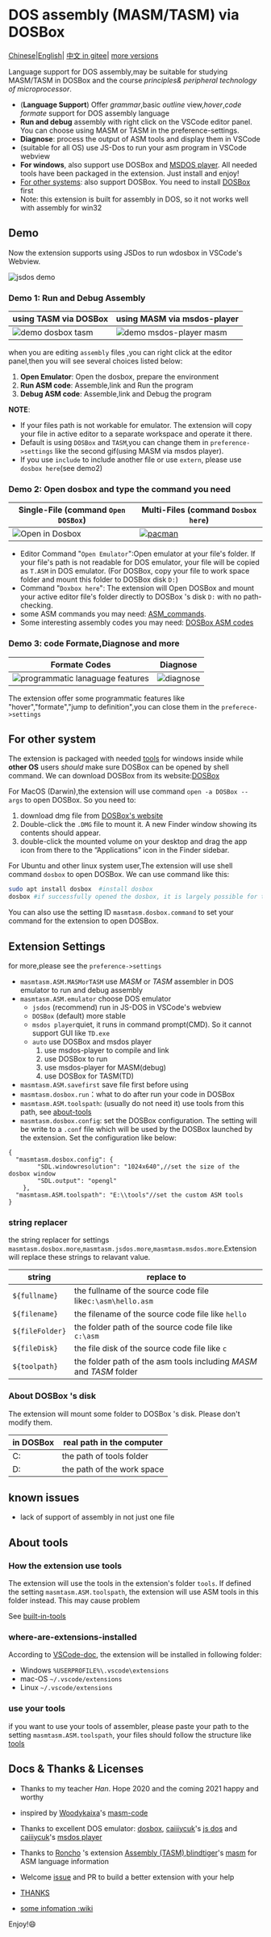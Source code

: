 # DOS assembly (MASM/TASM) via DOSBox

[Chinese](README.zh.md)|[English](README.md)|
[中文 in gitee](https://gitee.com/dosasm/masm-tasm/)|
[more versions](https://github.com/xsro/masm-tasm/releases)

Language support for DOS assembly,may be suitable for studying MASM/TASM in DOSBox and the course *principles& peripheral technology of microprocessor*.

- (**Language Support**) Offer *grammar*,basic *outline* view,*hover*,*code formate* support for DOS assembly language
- **Run and debug** assembly with right click on the VSCode editor panel. You can choose using MASM or TASM in the preference-settings.
- **Diagnose**: process the output of ASM tools and display them in VSCode
- (suitable for all OS) use JS-Dos to run your asm program in VSCode webview
- **For windows**, also support use DOSBox and [MSDOS player](http://takeda-toshiya.my.coocan.jp/msdos). All needed tools have been packaged in the extension. Just install and enjoy!
- [For other systems](#for-other-system): also support DOSBox. You need to install [DOSBox](https://www.dosbox.com) first
- Note: this extension is built for assembly in DOS, so it not works well with assembly for win32

## Demo

Now the extension supports using JSDos to run wdosbox in VSCode's Webview.

![jsdos demo](pics/demo_jsdos.gif)

### Demo 1: Run and Debug Assembly

| using TASM via DOSBox                          | using MASM via msdos-player                         |
| ---------------------------------------------- | --------------------------------------------------- |
| ![demo dosbox tasm](pics/demo_dosbox_tasm.gif) | ![demo msdos-player masm](pics/demo_msdos_masm.gif) |

when you are editing `assembly` files ,you can right click at the editor panel,then you will see several choices listed below:

1. **Open Emulator**: Open the dosbox, prepare the environment
2. **Run ASM code**: Assemble,link and Run the program
3. **Debug ASM code**: Assemble,link and Debug the program

**NOTE**:

- If your files path is not workable for emulator. The extension will copy your file in active editor to a separate workspace and operate it there.
- Default is using `DOSBox` and `TASM`,you can change them in `preference->settings` like the second gif(using MASM via msdos player).
- If you use `include` to include another file or use `extern`, please use `dosbox here`(see demo2)

### Demo 2: Open dosbox and type the command you need

| Single-File (command `Open DOSBox`)    | Multi-Files (command `Dosbox here`)                                              |
| -------------------------------------- | -------------------------------------------------------------------------------- |
| ![Open in Dosbox](pics/opendosbox.gif) | [![pacman](pics/demo_pacman.gif)](https://github.com/dpisdaniel/assembly-pacman) |

- Editor Command "`Open Emulator`":Open emulator at your file's folder. If your file's path is not readable for DOS emulator, your file will be copied as `T.ASM` in DOS emulator. (For DOSBox, copy your file to work space folder and mount this folder to DOSBox disk `D:`)
- Command "`Doxbox here`": The extension will Open DOSBox and mount your active editor file's folder directly to DOSBox 's disk `D:` with no path-checking.
- some ASM commands you may need: [ASM_commands](https://github.com/xsro/masm-tasm/wiki/ASM_commands).
- Some interesting assembly codes you may need: [DOSBox ASM codes](https://github.com/xsro/masm-tasm/wiki/dosbox)

### Demo 3: code Formate,Diagnose and more

| Formate Codes                                               | Diagnose                                 |
| ----------------------------------------------------------- | ---------------------------------------- |
| ![programmatic lanaguage features](pics/demo_PLFeature.gif) | ![diagnose](pics/demo_diagnose_tasm.gif) |

The extension offer some programmatic features like "hover","formate","jump to definition",you can close them in the `preferece->settings`

## For other system

The extension is packaged with needed [tools](doc/Toolspath.md) for windows inside while **other OS** users *should* make sure DOSBox can be opened by shell command. We can download DOSBox from its website:[DOSBox](https://www.dosbox.com)

For MacOS (Darwin),the extension will use command `open -a DOSBox --args` to open DOSBox. So you need to:

1. download dmg file from [DOSBox's website](https://www.dosbox.com)
2. Double-click the `.DMG` file to mount it. A new Finder window showing its contents should appear.
3. double-click the mounted volume on your desktop and drag the app icon from there to the “Applications” icon in the Finder sidebar.

For Ubuntu and other linux system user,The extension will use shell command `dosbox` to open DOSBox. We can use command like this:

```sh
sudo apt install dosbox  #install dosbox
dosbox #if successfully opened the dosbox, it is largely possible for the extension to use dosbox
```

You can also use the setting ID `masmtasm.dosbox.command` to set your command for the extension to open DOSBox.

## Extension Settings

for more,please see the `preference->settings`

- `masmtasm.ASM.MASMorTASM` use *MASM* or *TASM* assembler in DOS emulator to run and debug assembly
- `masmtasm.ASM.emulator` choose DOS emulator
  - `jsdos` (recommend) run in JS-DOS in VSCode's webview
  - `DOSBox` (default) more stable
  - `msdos player`quiet, it runs in command prompt(CMD).  So it cannot support GUI like `TD.exe`
  - `auto` use DOSBox and msdos player
    1. use msdos-player to compile and link
    2. use DOSBox to run
    3. use msdos-player for MASM(debug)
    4. use DOSBox for TASM(TD)
- `masmtasm.ASM.savefirst`  save file first before using
- `masmtasm.dosbox.run`：what to do after run your code in DOSBox
- `masmtasm.ASM.toolspath`: (usually do not need it) use tools from this path, see [about-tools](#about-tools)
- `masmtasm.dosbox.config`: set the DOSBox configuration. The setting will be write to a `.conf` file which will be used by the DOSBox launched by the extension. Set the configuration like below:

```jsonc
{
  "masmtasm.dosbox.config": {
        "SDL.windowresolution": "1024x640",//set the size of the dosbox window
        "SDL.output": "opengl"
    },
  "masmtasm.ASM.toolspath": "E:\\tools"//set the custom ASM tools
}
```

### string replacer

the string replacer for settings `masmtasm.dosbox.more`,`masmtasm.jsdos.more`,`masmtasm.msdos.more`.Extension will replace these strings to relavant value.

| string          | replace to                                                          |
| --------------- | ------------------------------------------------------------------- |
| `${fullname}`   | the fullname of the source code file like`c:\asm\hello.asm`         |
| `${filename}`   | the filename of the source code file like `hello`                   |
| `${fileFolder}` | the folder path of the source code file like `c:\asm`               |
| `${fileDisk}`   | the file disk of the source code file like `c`                      |
| `${toolpath}`   | the folder path of the asm tools including *MASM* and *TASM* folder |

### About DOSBox 's disk

The extension will mount some folder to DOSBox 's disk. Please don't modify them.

| in DOSBox | real path in the computer  |
| --------- | -------------------------- |
| C:        | the path of tools folder   |
| D:        | the path of the work space |

## known issues

- lack of support of assembly in not just one file

## About tools

### How the extension use tools

The extension will use the tools in the extension's folder `tools`. If defined the setting `masmtasm.ASM.toolspath`, the extension will use ASM tools in this folder instead. This may cause problem

See [built-in-tools](tools/README.md)

### where-are-extensions-installed

According to [VSCode-doc](https://code.visualstudio.com/docs/editor/extension-gallery#_where-are-extensions-installed), the extension will be installed in following folder:

- Windows `%USERPROFILE%\.vscode\extensions`
- mac-OS `~/.vscode/extensions`
- Linux `~/.vscode/extensions`

### use your tools

if you want to use your tools of assembler, please paste your path to the setting `masmtasm.ASM.toolspath`, your files should follow the structure like [tools](tools/)

## Docs & Thanks & Licenses

- Thanks to my teacher *Han*. Hope 2020 and the coming 2021 happy and worthy
- inspired by [Woodykaixa](https://github.com/Woodykaixa)'s [masm-code](https://github.com/Woodykaixa/masm-code)
- Thanks to excellent DOS emulator: [dosbox](https://www.dosbox.com), [caiiiycuk](https://github.com/caiiiycuk)'s [js dos](https://js-dos.com/) and [caiiiycuk](https://github.com/caiiiycuk)'s [msdos player](http://takeda-toshiya.my.coocan.jp/msdos)
- Thanks to [Roncho](https://marketplace.visualstudio.com/publishers/Roncho) 's extension [Assembly (TASM)](https://marketplace.visualstudio.com/items?itemName=Roncho.assembly-8086),[blindtiger](https://github.com/9176324)'s [masm](https://github.com/9176324/bltg-team.masm) for ASM language information

- Welcome [issue](https://github.com/xsro/masm-tasm/issues) and PR to build a better extension with your help
- [THANKS](doc/Thanks.md)
- [some infomation :wiki](https://github.com/xsro/masm-tasm/wiki)

Enjoy!:smile:

